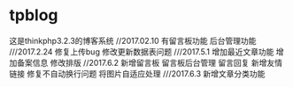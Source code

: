# tpblog

这是thinkphp3.2.3的博客系统
//2017.02.10
有留言板功能
后台管理功能
///2017.2.24
修复上传bug
修改更新数据表问题
///2017.5.1
增加最近文章功能
增加备案信息
修改排版
//2017.6.2
新增留言板
留言板后台管理
留言回复
新增友情链接
修复不自动换行问题
将图片自适应处理
///2017.6.3
新增文章分类功能

